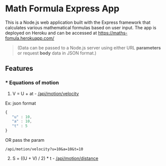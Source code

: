 # Math Formula Express App

This is a Node.js web application built with the Express framework that calculates various mathematical formulas based on user input. The app is deployed on Heroku and can be accessed at https://maths-fomula.herokuapp.com/

>(Data can be passed to a Node.js server using either URL **parameters** or request **body** data in JSON format.)

## Features

### * Equations of motion

1. V =  U + at   -   [/api/motion/velocity](https://maths-fomula.herokuapp.com/api/motion/velocity)

Ex: json format
 ```javascript
 {
    "u" : 10,
    "a" : 10,
    "t" : 5
}
 ```
 OR pass the param
 ```
 /api/motion/velocity?u=10&a=10&t=10
 ```
 2.  S = ((U + V) / 2) * t     -   [/api/motion/distance](https://maths-fomula.herokuapp.com/api/motion/distance)




